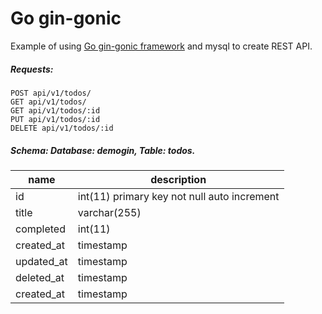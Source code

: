 # Go gin-gonic

Example of using [Go gin-gonic framework](https://github.com/gin-gonic/gin) and mysql to create REST API.

##### Requests: 
```
POST api/v1/todos/
GET api/v1/todos/
GET api/v1/todos/:id
PUT api/v1/todos/:id
DELETE api/v1/todos/:id 
```

##### Schema: Database: **demogin**, Table: **todos**.

| name         | description |
| -----------  | ----------- |
| id           | int(11) primary key not null auto increment |
| title        | varchar(255)     |
| completed    | int(11)          |
| created_at   | timestamp        |
| updated_at   | timestamp        |
| deleted_at   | timestamp        |
| created_at   | timestamp        |
